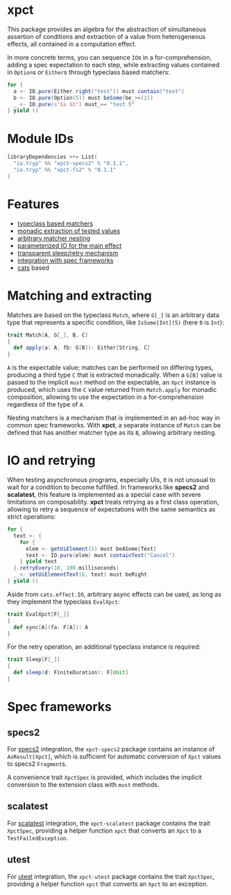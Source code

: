 # xpct
This package provides an algebra for the abstraction of simultaneous assertion of conditions and extraction of a value
from heterogeneous effects, all contained in a computation effect.

In more concrete terms, you can sequence `IO`s in a for-comprehension, adding a spec expectation to each step, while
extracting values contained in `Option`s or `Either`s through typeclass based matchers:

```scala
for {
  a <- IO.pure(Either.right("test")) must contain("test")
  b <- IO.pure(Option(5)) must beSome(be_>=(2))
  _ <- IO.pure(s"$a $b") must_== "test 5"
} yield ()

```

# Module IDs
```sbt
libraryDependencies ++= List(
  "io.tryp" %% "xpct-specs2" % "0.1.1",
  "io.tryp" %% "xpct-fs2" % "0.1.1"
)
```

# Features
* [typeclass based matchers](#matching-and-extracting)
* [monadic extraction of tested values](#matching-and-extracting)
* [arbitrary matcher nesting](#matching-and-extracting)
* [parameterized IO for the main effect](#io-and-retrying)
* [transparent sleep/retry mechanism](#io-and-retrying)
* [integration with spec frameworks](#spec-frameworks)
* [cats] based

# Matching and extracting

Matches are based on the typeclass `Match`, where `G[_]` is an arbitrary data type that represents a specific condition,
like `IsSome[Int](5)` (here `B` is `Int`):

```scala
trait Match[A, G[_], B, C]
{
  def apply(a: A, fb: G[B]): Either[String, C]
}
```

`A` is the expectable value; matches can be performed on differing types, producing a third type `C` that is extracted
monadically.
When a `G[B]` value is passed to the implicit `must` method on the expectable, an `Xpct` instance is produced, which
uses the `C` value returned from `Match.apply` for monadic composition, allowing to use the expectation in a
for-comprehension regardless of the type of `A`.

Nesting matchers is a mechanism that is implemented in an ad-hoc way in common spec frameworks. With **xpct**,
a separate instance of `Match` can be defined that has another matcher type as its `B`, allowing arbitrary nesting.

# IO and retrying
When testing asynchronous programs, especially UIs, it is not unusual to wait for a condition to become fulfilled.
In frameworks like **specs2** and **scalatest**, this feature is implemented as a special case with severe limitations
on composability.
**xpct** treats retrying as a first class operation, allowing to retry a sequence of expectations with the same
semantics as strict operations:

```scala
for {
  text <- {
    for {
      elem <- getUiElement(5) must beASome[Text]
      text <- IO.pure(elem) must containText("Cancel")
    } yield text
  }.retryEvery(10, 100.milliseconds)
  _ <- setUiElementText(6, text) must beRight
} yield ()
```

Aside from `cats.effect.IO`, arbitrary async effects can be used, as long as they implement the typeclass `EvalXpct`:

```scala
trait EvalXpct[F[_]]
{
  def sync[A](fa: F[A]): A
}
```

For the retry operation, an additional typeclass instance is required:

```scala
trait Sleep[F[_]]
{
  def sleep(d: FiniteDuration): F[Unit]
}
```

# Spec frameworks

## specs2
For [specs2] integration, the `xpct-specs2` package contains an instance of `AsResult[Xpct]`, which is sufficient for
automatic conversion of `Xpct` values to specs2 `Fragment`s.

A convenience trait `XpctSpec` is provided, which includes the implicit conversion to the extension class with `must`
methods.

## scalatest
For [scalatest] integration, the `xpct-scalatest` package contains the trait `XpctSpec`, providing a helper function
`xpct` that converts an `Xpct` to a `TestFailedException`.

## utest
For [utest] integration, the `xpct-utest` package contains the trait `XpctSpec`, providing a helper function `xpct` that
converts an `Xpct` to an exception.


[cats]: https://github.com/typelevel/cats
[specs2]: https://github.com/etorreborre/specs2
[scalatest]: https://github.com/scalatest/scalatest
[utest]: https://github.com/lihaoyi/utest
